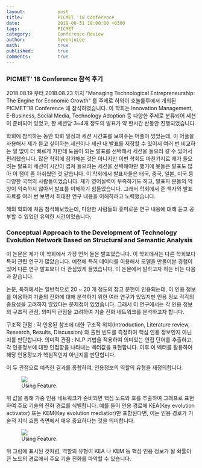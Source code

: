 ```yaml
---
layout:            post
title:             PICMET '18 Conference
date:              2018-08-31 18:00:00 +0300
tags:              PICMET
category:          Conference Review
author:            hyeonjuLee
math:              true
published:         true
comments:          true
---
```


### PICMET' 18 Conference 참석 후기
2018.08.19 부터 2018.08.23 까지 "Managing Technological Entrepreneurship: The Engine for Economic Growth" 를 주제로 하와이 호놀룰루에서 개최된 PICMET'18 Conference 에 참석하였습니다. 이 학회는 Innovation Management, E-Business, Social Media, Technology Adoption 등 다양한 주제로 분류되어 세션이 준비되어 있었고, 한 세션당 3~4개 정도의 발표가 약 한시간 반동안 진행되었습니다.

학회에 참석하는 동안 학회 일정과 세션 시간표를 보여주는 어플이 있었는데, 이 어플을 사용해서 제가 듣고 싶어하는 세션이나 세션 내 발표를 저장할 수 있어서 여러 번 비교하는 일 없이 더 빠르게 저한테 도움이 되는 발표를 선택해서 세션을 들으러 갈 수 있어서 편리했습니다. 많은 학회에 참가해본 것은 아니지만 이번 학회도 마찬가지로 제가 들으려는 발표의 세션이 시간이 겹쳐 들으려는 세션을 선택해야만 했기에 못들은 발표도 많아 이 점이 좀 아쉬웠던 것 같습니다.
이 학회에서 발표자들은 태국, 중국, 일본, 미국 등 다양한 국적의 사람들이었습니다. 제가 영어실력이 부족하기도 하고, 발표자 분들의 억양이 익숙하지 않아서 발표를 이해하기 힘들었습니다. 그래서 학회에서 준 책자와 발표자료를 여러 번 보면서 최대한 연구 내용을 이해하려고 노력했습니다.

해외 학회에 처음 참석해보았는데, 다양한 사람들의 흥미로운 연구 내용에 대해 듣고 공부할 수 있었던 유익한 시간이었습니다.

### Conceptual Approach to the Development of Technology Evolution Network Based on Structural and Semantic Analysis

이 논문은 제가 이 학회에서 가장 먼저 들은 발표였습니다. 이 학회에서는 다른 학회보다 특허 관련 연구가 많았습니다. 예전에 특허 데이터를 이용해서 모델을 만들어본 경험이 있어 다른 연구 발표보다 더 관심있게 들었습니다. 이 논문에서 말하고자 하는 바는 다음과 같습니다.

논문, 특허에서는 일반적으로 20 ~ 20 개 정도의 참고 문헌이 인용되는데, 이 인용 정보를 이용하여 기술의 진화에 대해 분석하기 위한 여러 연구가 있었지만 인용 정보 각각의 중요성을 고려하지 않았다는 문제점이 있었습니다. 그래서 이 연구에서는 각 인용 정보의 구조적 관점, 의미적 관점을 고려하여 기술 진화 네트워크를 분석하고자 합니다.

구조적 관점 : 각 인용된 참조에 대한 구조적 위치(Introduction, Literature review, Research, Results, Discussion) 와 출현 빈도를 측정하여 핵심 인용 정보인지 아닌지를 판단합니다.
의미적 관점 : NLP 기법을 적용하여 의미있는 인접 단어를 추출하고, 각 인용정보에 대한 인접항을 나타내는 벡터값을 표현합니다. 이후 이 벡터를 활용하여 해당 인용정보가 핵심적인지 아닌지를 판단합니다.

이 두 관점으로 예측한 결과를 종합하여, 인용정보의 역할의 유형을 재정의합니다.

<figure>
    <img src="{{ "/media/img/picmet_patent_1.png" | absolute_url }}"/>
    <figcaption>Using Feature</figcaption>
</figure>

위 값을 통해 가중 인용 네트워크가 준비되면 핵심 노드와 호를 추출하여 그래프로 표현하여 주요 기술의 진화 경로를 식별합니다. 예를 들어 인용 경로에 KEA(Key evolution activator) 또는 KEM(Key evolution mediatior)만 포함된다면, 이는 인용 경로가 기술적 지식 흐름 측면에서 매우 중요하다는 것을 의미합니다.

<figure>
    <img src="{{ "/media/img/picmet_patent_2.png" | absolute_url }}"/>
    <figcaption>Using Feature</figcaption>
</figure>

위 그림에 표시된 것처럼, 역할의 유형이 KEA 나 KEM 등 핵심 인용 정보가 될 확률이 큰 노드의 경로에서 주요 기술 진화를 파악할 수 있습니다.
